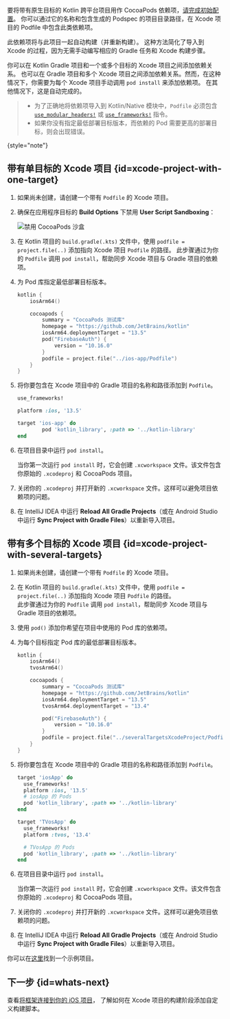 [//]: # (title: 使用 Kotlin Gradle 项目作为 CocoaPods 依赖)

要将带有原生目标的 Kotlin 跨平台项目用作 CocoaPods 依赖项，[请完成初始配置](native-cocoapods.md#set-up-an-environment-to-work-with-cocoapods)。
你可以通过它的名称和包含生成的 Podspec 的项目目录路径，在 Xcode 项目的 Podfile 中包含此类依赖项。

此依赖项将与此项目一起自动构建（并重新构建）。
这种方法简化了导入到 Xcode 的过程，因为无需手动编写相应的 Gradle 任务和 Xcode 构建步骤。

你可以在 Kotlin Gradle 项目和一个或多个目标的 Xcode 项目之间添加依赖关系。
也可以在 Gradle 项目和多个 Xcode 项目之间添加依赖关系。然而，在这种情况下，你需要为每个 Xcode 项目手动调用 `pod install` 来添加依赖项。
在其他情况下，这是自动完成的。

> * 为了正确地将依赖项导入到 Kotlin/Native 模块中，`Podfile` 必须包含
>   [`use_modular_headers!`](https://guides.cocoapods.org/syntax/podfile.html#use_modular_headers_bang) 或
>   [`use_frameworks!`](https://guides.cocoapods.org/syntax/podfile.html#use_frameworks_bang) 指令。
> * 如果你没有指定最低部署目标版本，而依赖的 Pod 需要更高的部署目标，则会出现错误。
>
{style="note"}

## 带有单目标的 Xcode 项目 {id=xcode-project-with-one-target}

1. 如果尚未创建，请创建一个带有 `Podfile` 的 Xcode 项目。
2. 确保在应用程序目标的 **Build Options** 下禁用 **User Script Sandboxing**：

   ![禁用 CocoaPods 沙盒](disable-sandboxing-cocoapods.png)

3. 在 Kotlin 项目的 `build.gradle(.kts)` 文件中，使用 `podfile = project.file(..)` 添加指向 Xcode 项目 `Podfile` 的路径。
   此步骤通过为你的 `Podfile` 调用 `pod install`，帮助同步 Xcode 项目与 Gradle 项目的依赖项。
4. 为 Pod 库指定最低部署目标版本。

    ```kotlin
    kotlin {
        iosArm64()

        cocoapods {
            summary = "CocoaPods 测试库"
            homepage = "https://github.com/JetBrains/kotlin"
            iosArm64.deploymentTarget = "13.5"
            pod("FirebaseAuth") {
                version = "10.16.0"
            }
            podfile = project.file("../ios-app/Podfile")
        }
    }
    ```

5. 将你要包含在 Xcode 项目中的 Gradle 项目的名称和路径添加到 `Podfile`。

    ```ruby
    use_frameworks!

    platform :ios, '13.5'

    target 'ios-app' do
            pod 'kotlin_library', :path => '../kotlin-library'
    end
    ```

6. 在项目目录中运行 `pod install`。

   当你第一次运行 `pod install` 时，它会创建 `.xcworkspace` 文件。该文件包含你原始的 `.xcodeproj` 和 CocoaPods 项目。
7. 关闭你的 `.xcodeproj` 并打开新的 `.xcworkspace` 文件。这样可以避免项目依赖项的问题。
8. 在 IntelliJ IDEA 中运行 **Reload All Gradle Projects**（或在 Android Studio 中运行 **Sync Project with Gradle Files**）以重新导入项目。

## 带有多个目标的 Xcode 项目 {id=xcode-project-with-several-targets}

1. 如果尚未创建，请创建一个带有 `Podfile` 的 Xcode 项目。
2. 在 Kotlin 项目的 `build.gradle(.kts)` 文件中，使用 `podfile = project.file(..)` 添加指向 Xcode 项目 `Podfile` 的路径。  
   此步骤通过为你的 `Podfile` 调用 `pod install`，帮助同步 Xcode 项目与 Gradle 项目的依赖项。
3. 使用 `pod()` 添加你希望在项目中使用的 Pod 库的依赖项。
4. 为每个目标指定 Pod 库的最低部署目标版本。

    ```kotlin
    kotlin {
        iosArm64()
        tvosArm64()

        cocoapods {
            summary = "CocoaPods 测试库"
            homepage = "https://github.com/JetBrains/kotlin"
            iosArm64.deploymentTarget = "13.5"
            tvosArm64.deploymentTarget = "13.4"

            pod("FirebaseAuth") {
                version = "10.16.0"
            }
            podfile = project.file("../severalTargetsXcodeProject/Podfile") // 指定 Podfile 的路径
        }
    }
    ```

5. 将你要包含在 Xcode 项目中的 Gradle 项目的名称和路径添加到 `Podfile`。

    ```ruby
    target 'iosApp' do
      use_frameworks!
      platform :ios, '13.5'
      # iosApp 的 Pods
      pod 'kotlin_library', :path => '../kotlin-library'
    end

    target 'TVosApp' do
      use_frameworks!
      platform :tvos, '13.4'

      # TVosApp 的 Pods
      pod 'kotlin_library', :path => '../kotlin-library'
    end
    ```

6. 在项目目录中运行 `pod install`。

   当你第一次运行 `pod install` 时，它会创建 `.xcworkspace` 文件。该文件包含你原始的 `.xcodeproj` 和 CocoaPods 项目。
7. 关闭你的 `.xcodeproj` 并打开新的 `.xcworkspace` 文件。这样可以避免项目依赖项的问题。
8. 在 IntelliJ IDEA 中运行 **Reload All Gradle Projects**（或在 Android Studio 中运行 **Sync Project with Gradle Files**）以重新导入项目。

你可以在[这里](https://github.com/Kotlin/kmm-with-cocoapods-multitarget-xcode-sample)找到一个示例项目。

## 下一步 {id=whats-next}

查看[将框架连接到你的 iOS 项目](https://www.jetbrains.com/help/kotlin-multiplatform-dev/multiplatform-integrate-in-existing-app.html#connect-the-framework-to-your-ios-project)，
了解如何在 Xcode 项目的构建阶段添加自定义构建脚本。
